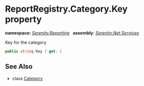 # ReportRegistry.Category.Key property
**namespace:** *[Serenity.Reporting](../../README.md#serenity.reporting-namespace)*   **assembly**: *[Serenity.Net.Services](../../README.md)*

Key for the category

```csharp
public string Key { get; }
```

## See Also

* class [Category](../ReportRegistry.Category.md)